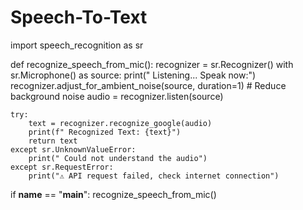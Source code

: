 # Speech-To-Text
import speech_recognition as sr

def recognize_speech_from_mic():
    recognizer = sr.Recognizer()
    with sr.Microphone() as source:
        print(" Listening... Speak now:")
        recognizer.adjust_for_ambient_noise(source, duration=1)  # Reduce background noise
        audio = recognizer.listen(source)
    
    try:
        text = recognizer.recognize_google(audio)
        print(f" Recognized Text: {text}")
        return text
    except sr.UnknownValueError:
        print(" Could not understand the audio")
    except sr.RequestError:
        print("⚠ API request failed, check internet connection")

if __name__ == "__main__":
    recognize_speech_from_mic()
